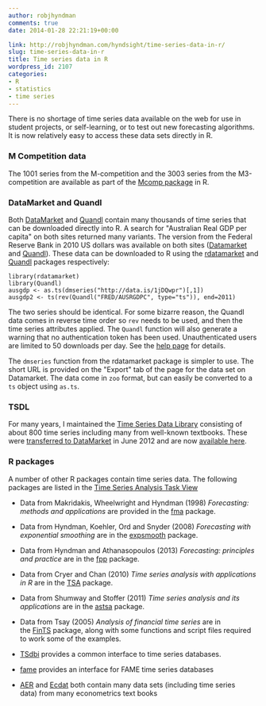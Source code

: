 ```yaml
---
author: robjhyndman
comments: true
date: 2014-01-28 22:21:19+00:00

link: http://robjhyndman.com/hyndsight/time-series-data-in-r/
slug: time-series-data-in-r
title: Time series data in R
wordpress_id: 2107
categories:
- R
- statistics
- time series
---
```


There is no shortage of time series data available on the web for use in student projects, or self-learning, or to test out new forecasting algorithms. It is now relatively easy to access these data sets directly in R.<!-- more -->


### M Competition data


The 1001 series from the M-competition and the 3003 series from the M3-competition are available as part of the [Mcomp package](http://cran.r-project.org/web/packages/Mcomp/) in R.


### DataMarket and Quandl


Both [DataMarket](http://datamarket.com) and [Quandl](http://quandl.com) contain many thousands of time series that can be downloaded directly into R. A search for "Australian Real GDP per capita" on both sites returned many variants. The version from the Federal Reserve Bank in 2010 US dollars was available on both sites ([Datamarket](http://data.is/1jDQwpr) and [Quandl](http://www.quandl.com/FRED/AUSRGDPC)). These data can be downloaded to R using the [rdatamarket](http://cran.r-project.org/package=rdatamarket) and [Quandl](http://cran.r-project.org/package=Quandl) packages respectively:

    
    
    library(rdatamarket)
    library(Quandl)
    ausgdp <- as.ts(dmseries("http://data.is/1jDQwpr")[,1])
    ausgdp2 <- ts(rev(Quandl("FRED/AUSRGDPC", type="ts")), end=2011)
    


The two series should be identical. For some bizarre reason, the Quandl data comes in reverse time order so `rev` needs to be used, and then the time series attributes applied. The `Quandl` function will also generate a warning that no authentication token has been used. Unauthenticated users are limited to 50 downloads per day. See the [help page](http://www.quandl.com/help/r) for details.

The `dmseries` function from the rdatamarket package is simpler to use. The short URL is provided on the "Export" tab of the page for the data set on Datamarket. The data come in `zoo` format, but can easily be converted to a `ts` object using `as.ts`.


### TSDL


For many years, I maintained the [Time Series Data Library](http://robjhyndman.com/TSDL/) consisting of about 800 time series including many from well-known textbooks. These were [transferred to DataMarket](http://robjhyndman.com/hyndsight/tsdl/) in June 2012 and are now [available here](http://data.is/TSDLdemo).


### R packages


A number of other R packages contain time series data. The following packages are listed in the [Time Series Analysis Task View](http://cran.r-project.org/web/views/TimeSeries.html)



	
  * Data from Makridakis, Wheelwright and Hyndman (1998) _Forecasting: methods and applications_ are provided in the [fma](http://cran.r-project.org/package=fma) package.

	
  * Data from Hyndman, Koehler, Ord and Snyder (2008) _Forecasting with exponential smoothing_ are in the [expsmooth](http://cran.r-project.org/package=expsmooth) package.

	
  * Data from Hyndman and Athanasopoulos (2013) _Forecasting: principles and practice_ are in the [fpp](http://cran.r-project.org/package=fpp) package.

	
  * Data from Cryer and Chan (2010) _Time series analysis with applications in R_ are in the [TSA](http://cran.r-project.org/package=TSA) package.

	
  * Data from Shumway and Stoffer (2011) _Time series analysis and its applications_ are in the [astsa](http://cran.r-project.org/package=astsa) package.

	
  * Data from Tsay (2005) _Analysis of financial time series_ are in the [FinTS](http://cran.r-project.org/package=FinTS) package, along with some functions and script files required to work some of the examples.

	
  * [TSdbi](http://cran.r-project.org/package=TSdbi) provides a common interface to time series databases.

	
  * [fame](http://cran.r-project.org/package=fame) provides an interface for FAME time series databases

	
  * [AER](http://cran.r-project.org/package=AER) and [Ecdat](http://cran.r-project.org/package=Ecdat) both contain many data sets (including time series data) from many econometrics text books


